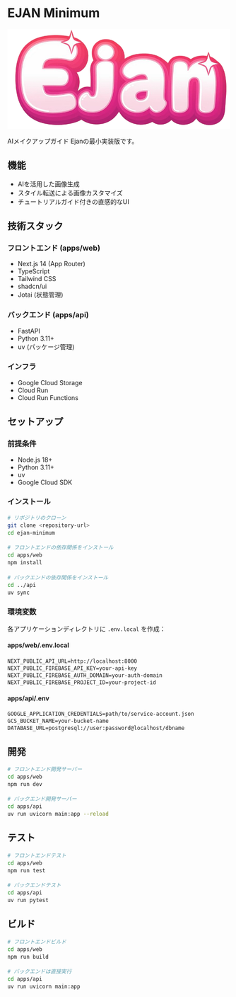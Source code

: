 # EJAN Minimum

![](apps/web/public/logo_transparent.png)

AIメイクアップガイド Ejanの最小実装版です。


## 機能

- AIを活用した画像生成
- スタイル転送による画像カスタマイズ
- チュートリアルガイド付きの直感的なUI

## 技術スタック

### フロントエンド (apps/web)
- Next.js 14 (App Router)
- TypeScript
- Tailwind CSS
- shadcn/ui
- Jotai (状態管理)

### バックエンド (apps/api)
- FastAPI
- Python 3.11+
- uv (パッケージ管理)

### インフラ
- Google Cloud Storage
- Cloud Run
- Cloud Run Functions

## セットアップ

### 前提条件
- Node.js 18+
- Python 3.11+
- uv
- Google Cloud SDK

### インストール

```bash
# リポジトリのクローン
git clone <repository-url>
cd ejan-minimum

# フロントエンドの依存関係をインストール
cd apps/web
npm install

# バックエンドの依存関係をインストール
cd ../api
uv sync
```

### 環境変数

各アプリケーションディレクトリに `.env.local` を作成：

#### apps/web/.env.local
```
NEXT_PUBLIC_API_URL=http://localhost:8000
NEXT_PUBLIC_FIREBASE_API_KEY=your-api-key
NEXT_PUBLIC_FIREBASE_AUTH_DOMAIN=your-auth-domain
NEXT_PUBLIC_FIREBASE_PROJECT_ID=your-project-id
```

#### apps/api/.env
```
GOOGLE_APPLICATION_CREDENTIALS=path/to/service-account.json
GCS_BUCKET_NAME=your-bucket-name
DATABASE_URL=postgresql://user:password@localhost/dbname
```

## 開発

```bash
# フロントエンド開発サーバー
cd apps/web
npm run dev

# バックエンド開発サーバー
cd apps/api
uv run uvicorn main:app --reload
```

## テスト

```bash
# フロントエンドテスト
cd apps/web
npm run test

# バックエンドテスト
cd apps/api
uv run pytest
```

## ビルド

```bash
# フロントエンドビルド
cd apps/web
npm run build

# バックエンドは直接実行
cd apps/api
uv run uvicorn main:app
```
